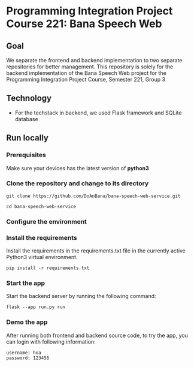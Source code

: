 # Programming Integration Project Course 221: Bana Speech Web

## Goal
We separate the frontend and backend implementation to two separate repositories for better management. This repository is solely for the backend implementation of the Bana Speech Web project for the Programming Integration Project Course, Semester 221, Group 3

## Technology
- For the techstack in backend, we used Flask framework and SQLite database

## Run locally
### Prerequisites
Make sure your devices has the latest version of **python3**
### Clone the repository and change to its directory
```{bash}
git clone https://github.com/DoAnBana/bana-speech-web-service.git
```

```{bash}
cd bana-speech-web-service
```

### Configure the environment


### Install the requirements
Install the requirements in the requirements.txt file in the currently active Python3 virtual environment.
```{bash}
pip install -r requirements.txt
```

### Start the app
Start the backend server by running the following command:
```{bash}
flask --app run.py run
```

### Demo the app
After running both frontend and backend source code, to try the app, you can login with following information:
```
username: hoa
password: 123456
```
